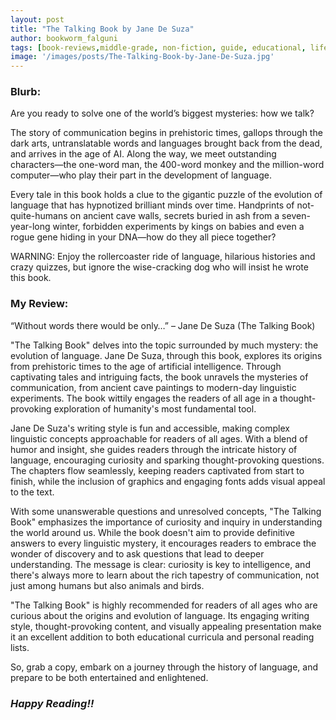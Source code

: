 ```yaml
---
layout: post
title: "The Talking Book by Jane De Suza"
author: bookworm_falguni
tags: [book-reviews,middle-grade, non-fiction, guide, educational, life, communication]
image: '/images/posts/The-Talking-Book-by-Jane-De-Suza.jpg'
---
```


### **Blurb:**
Are you ready to solve one of the world’s biggest mysteries: how we talk?

The story of communication begins in prehistoric times, gallops through the dark arts, untranslatable words and languages brought back from the dead, and arrives in the age of AI. Along the way, we meet outstanding characters―the one-word man, the 400-word monkey and the million-word computer―who play their part in the development of language.

Every tale in this book holds a clue to the gigantic puzzle of the evolution of language that has hypnotized brilliant minds over time. Handprints of not-quite-humans on ancient cave walls, secrets buried in ash from a seven-year-long winter, forbidden experiments by kings on babies and even a rogue gene hiding in your DNA―how do they all piece together?

WARNING: Enjoy the rollercoaster ride of language, hilarious histories and crazy quizzes, but ignore the wise-cracking dog who will insist he wrote this book.

### **My Review:**
“Without words there would be only…” – Jane De Suza (The Talking Book)

"The Talking Book" delves into the topic surrounded by much mystery: the evolution of language. Jane De Suza, through this book, explores its origins from prehistoric times to the age of artificial intelligence. Through captivating tales and intriguing facts, the book unravels the mysteries of communication, from ancient cave paintings to modern-day linguistic experiments. The book wittily engages the readers of all age in a thought-provoking exploration of humanity's most fundamental tool.
 
Jane De Suza's writing style is fun and accessible, making complex linguistic concepts approachable for readers of all ages. With a blend of humor and insight, she guides readers through the intricate history of language, encouraging curiosity and sparking thought-provoking questions. The chapters flow seamlessly, keeping readers captivated from start to finish, while the inclusion of graphics and engaging fonts adds visual appeal to the text.

With some unanswerable questions and unresolved concepts, "The Talking Book" emphasizes the importance of curiosity and inquiry in understanding the world around us. While the book doesn't aim to provide definitive answers to every linguistic mystery, it encourages readers to embrace the wonder of discovery and to ask questions that lead to deeper understanding. The message is clear: curiosity is key to intelligence, and there's always more to learn about the rich tapestry of communication, not just among humans but also animals and birds.

"The Talking Book" is highly recommended for readers of all ages who are curious about the origins and evolution of language. Its engaging writing style, thought-provoking content, and visually appealing presentation make it an excellent addition to both educational curricula and personal reading lists.

So, grab a copy, embark on a journey through the history of language, and prepare to be both entertained and enlightened. 

### ***Happy Reading!!***
